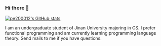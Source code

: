 ### Hi there 👋

<!--
**pe200012/pe200012** is a ✨ _special_ ✨ repository because its `README.md` (this file) appears on your GitHub profile.

Here are some ideas to get you started:

- 🔭 I’m currently working on ...
- 🌱 I’m currently learning ...
- 👯 I’m looking to collaborate on ...
- 🤔 I’m looking for help with ...
- 💬 Ask me about ...
- 📫 How to reach me: ...
- 😄 Pronouns: ...
- ⚡ Fun fact: ...
-->

[![pe200012's GitHub stats](https://github-readme-stats.vercel.app/api?username=pe200012&show_icons=true)](https://github.com/anuraghazra/github-readme-stats)

I am an undergraduate student of Jinan University majoring in CS. I prefer functional programming and am currently learning programming language theory. Send mails to me if you have questions.
